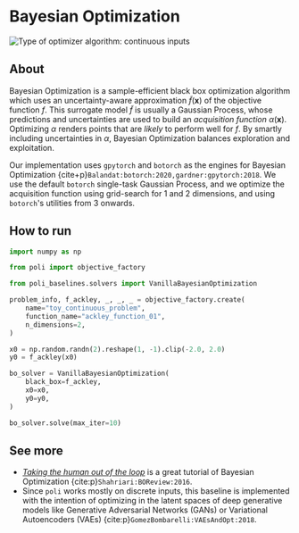 # Bayesian Optimization

![Type of optimizer algorithm: continuous inputs](https://img.shields.io/badge/Type-continuous_inputs-cyan)

## About

Bayesian Optimization is a sample-efficient black box optimization algorithm which uses an uncertainty-aware approximation $\tilde{f}(\bm{x})$ of the objective function $f$. This surrogate model $\tilde{f}$ is usually a Gaussian Process, whose predictions and uncertainties are used to build an _acquisition function_ $\alpha(\bm{x})$. Optimizing $\alpha$ renders points that are _likely_ to perform well for $f$. By smartly including uncertainties in $\alpha$, Bayesian Optimization balances exploration and exploitation.

Our implementation uses `gpytorch` and `botorch` as the engines for Bayesian Optimization {cite+p}`Balandat:botorch:2020,gardner:gpytorch:2018`. We use the default `botorch` single-task Gaussian Process, and we optimize the acquisition function using grid-search for 1 and 2 dimensions, and using `botorch`'s utilities from 3 onwards.

## How to run

```python
import numpy as np

from poli import objective_factory

from poli_baselines.solvers import VanillaBayesianOptimization

problem_info, f_ackley, _, _, _ = objective_factory.create(
    name="toy_continuous_problem",
    function_name="ackley_function_01",
    n_dimensions=2,
)

x0 = np.random.randn(2).reshape(1, -1).clip(-2.0, 2.0)
y0 = f_ackley(x0)

bo_solver = VanillaBayesianOptimization(
    black_box=f_ackley,
    x0=x0,
    y0=y0,
)

bo_solver.solve(max_iter=10)
```

## See more

- [*Taking the human out of the loop*](https://www.cs.ox.ac.uk/people/nando.defreitas/publications/BayesOptLoop.pdf) is a great tutorial of Bayesian Optimization {cite:p}`Shahriari:BOReview:2016`.
- Since `poli` works mostly on discrete inputs, this baseline is implemented with the intention of optimizing in the latent spaces of deep generative models like Generative Adversarial Networks (GANs) or Variational Autoencoders (VAEs) {cite:p}`GomezBombarelli:VAEsAndOpt:2018`.